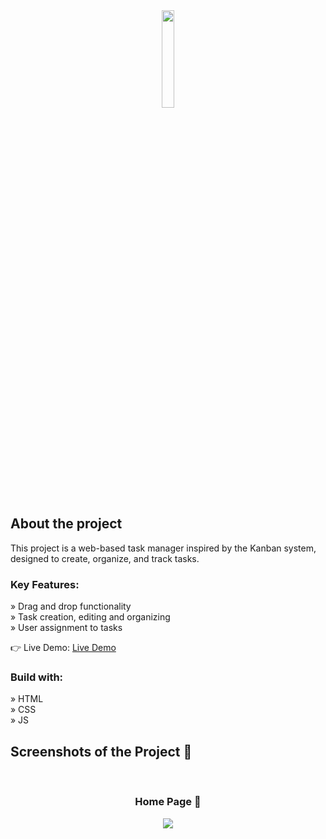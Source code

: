 <div align='center'><img style="width:20%" src='https://github.com/flos-code/Join/assets/148456982/1be1196b-f3db-41f8-b7a3-72d19ea47750'/></div>

<h2>About the project</h2>

  <p>This project is a web-based task manager inspired by the Kanban system, designed to create, organize, and track tasks.</p>

<h3>Key Features:</h3>

» Drag and drop functionality <br>
» Task creation, editing and organizing <br>
» User assignment to tasks

👉 Live Demo: <a href='https://scholz-florian.com/Join/'>Live Demo</a>

<h3>Build with:</h3>

» HTML <br>
» CSS <br>
» JS

<h2>Screenshots of the Project 📸</h2>
<br>
<h3 align='center'>Home Page 🏡</h3>

<div align='center'>
<img src='https://github.com/flos-code/Join/assets/148456982/15164762-7c2f-48e4-8981-ff5813b6462e'/>

</div>
